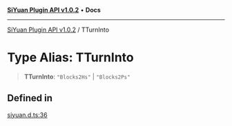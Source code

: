 [**SiYuan Plugin API v1.0.2**](../README.md) • **Docs**

---

[SiYuan Plugin API v1.0.2](../README.md) / TTurnInto

# Type Alias: TTurnInto

> **TTurnInto**: `"Blocks2Hs"` \| `"Blocks2Ps"`

## Defined in

[siyuan.d.ts:36](https://github.com/siyuan-note/petal/tree/main/siyuan.d.ts#L36)
